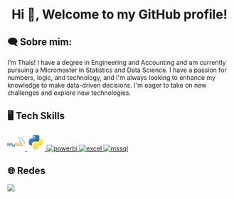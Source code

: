 <h1 align="center">Hi 👋, Welcome to my GitHub profile!</h1>

<h2 align="left">🗨 Sobre mim:</h2>
I’m Thais! I have a degree in Engineering and Accounting and am currently pursuing a Micromaster in Statistics and Data Science. I have a passion for numbers, logic, and technology, and I'm always looking to enhance my knowledge to make data-driven decisions. I'm eager to take on new challenges and explore new technologies.

<h2 align="left">🖥 Tech Skills</h2>
<p align="left"> <a href="https://www.mysql.com/" target="_blank" rel="noreferrer"> <img src="https://raw.githubusercontent.com/devicons/devicon/master/icons/mysql/mysql-original-wordmark.svg" alt="mysql" width="40" height="40"/> </a> <a href="https://www.python.org" target="_blank" rel="noreferrer"> <img src="https://raw.githubusercontent.com/devicons/devicon/master/icons/python/python-original.svg" alt="python" width="40" height="40"/> </a> </a> <a href="https://powerbi.microsoft.com/" target="_blank" rel="noreferrer"> <img src="https://upload.wikimedia.org/wikipedia/commons/thumb/c/cf/New_Power_BI_Logo.svg/630px-New_Power_BI_Logo.svg.png" alt="powerbi" width="40" height="40"/> 
  <a href="https://www.microsoft.com/pt-br/microsoft-365/excel" target="_blank" rel="noreferrer"> <img src="https://seeklogo.com/images/E/excel-logo-974BFF9CB9-seeklogo.com.png" alt="excel" width="40" height="40"/> 
  <a href="https://www.microsoft.com/en-us/sql-server" target="_blank" rel="noreferrer"> <img src="https://www.svgrepo.com/show/303229/microsoft-sql-server-logo.svg" alt="mssql" width="40" height="40"/> </a> 
    </p> 

<div> 
  
  

  <h2 align="left">🌐 Redes</h2>
<div style="display: inline_block">
 <p align="left">
 <a href="https://www.linkedin.com/in/thaisrosap" target="_blank"><img src="https://img.shields.io/badge/-LinkedIn-%230077B5?style=for-the-badge&logo=linkedin&logoColor=white" target="_blank"></a>
